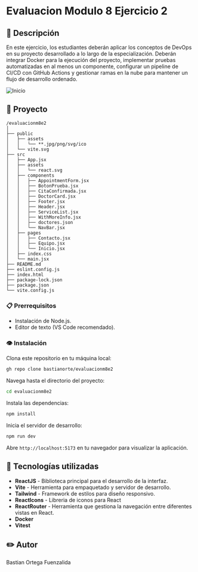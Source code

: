 # Evaluacion Modulo 8 Ejercicio 2

## 📖 Descripción
En este ejercicio, los estudiantes deberán aplicar los conceptos de DevOps en su proyecto
desarrollado a lo largo de la especialización. Deberán integrar Docker para la ejecución del
proyecto, implementar pruebas automatizadas en al menos un componente, configurar un
pipeline de CI/CD con GitHub Actions y gestionar ramas en la nube para mantener un flujo de
desarrollo ordenado.

![Inicio](public/assets/vista.png)

## 📁 Proyecto

```plaintext
/evaluacionm8e2
│
├── public
│   ├── assets
│   │   └── **.jpg/png/svg/ico
│   └── vite.svg
├── src
│   ├── App.jsx
│   ├── assets
│   │   └── react.svg
│   ├── components
│   │   ├── AppointmentForm.jsx
│   │   ├── BotonPrueba.jsx
│   │   ├── CitaConfirmada.jsx
│   │   ├── DoctorCard.jsx
│   │   ├── Footer.jsx
│   │   ├── Header.jsx
│   │   ├── ServiceList.jsx
│   │   ├── WithMoreInfo.jsx
│   │   ├── doctores.json
│   │   └── NavBar.jsx
│   ├── pages
│   │   ├── Contacto.jsx
│   │   ├── Equipo.jsx
│   │   └── Inicio.jsx
│   ├── index.css
│   └── main.jsx
├── README.md
├── eslint.config.js
├── index.html
├── package-lock.json
├── package.json
└── vite.config.js
```

### 📋 Prerrequisitos 

- Instalación de Node.js.
- Editor de texto (VS Code recomendado).

### 👁️ Instalación

Clona este repositorio en tu máquina local:

```bash
gh repo clone bastianorte/evaluacionm8e2
```

Navega hasta el directorio del proyecto:

```bash
cd evaluacionm8e2
```

Instala las dependencias:

```bash
npm install
```

Inicia el servidor de desarrollo:

```bash
npm run dev
```

Abre `http://localhost:5173` en tu navegador para visualizar la aplicación.


## 🔧 Tecnologías utilizadas

- **ReactJS** - Biblioteca principal para el desarrollo de la interfaz.
- **Vite** - Herramienta para empaquetado y servidor de desarrollo.
- **Tailwind** - Framework de estilos para diseño responsivo.
- **ReactIcons** - Libreria de iconos para React
- **ReactRouter** - Herramienta que gestiona la navegación entre diferentes vistas en React.
- **Docker** 
- **Vitest** 

## :pencil2: Autor
Bastian Ortega Fuenzalida
 